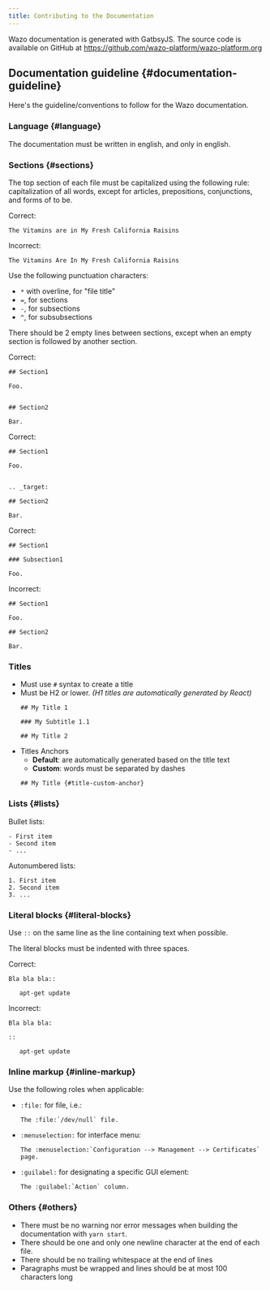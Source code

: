 ```yaml
---
title: Contributing to the Documentation
---
```


Wazo documentation is generated with GatbsyJS. The source code is
available on GitHub at <https://github.com/wazo-platform/wazo-platform.org>

## Documentation guideline {#documentation-guideline}

Here\'s the guideline/conventions to follow for the Wazo documentation.

### Language {#language}

The documentation must be written in english, and only in english.

### Sections {#sections}

The top section of each file must be capitalized using the following
rule: capitalization of all words, except for articles, prepositions,
conjunctions, and forms of to be.

Correct:

    The Vitamins are in My Fresh California Raisins

Incorrect:

    The Vitamins Are In My Fresh California Raisins

Use the following punctuation characters:

-   `*` with overline, for \"file title\"
-   `=`, for sections
-   `-`, for subsections
-   `^`, for subsubsections

There should be 2 empty lines between sections, except when an empty
section is followed by another section.

Correct:

    ## Section1

    Foo.


    ## Section2

    Bar.

Correct:

    ## Section1

    Foo.


    .. _target:

    ## Section2

    Bar.

Correct:

    ## Section1

    ### Subsection1

    Foo.

Incorrect:

    ## Section1

    Foo.

    ## Section2

    Bar.

### Titles

- Must use `#` syntax to create a title
- Must be H2 or lower. _(H1 titles are automatically generated by React)_
  ```
  ## My Title 1

  ### My Subtitle 1.1

  ## My Title 2
  ```
- Titles Anchors
  - **Default**: are automatically generated based on the title text
  - **Custom**: words must be separated by dashes
  ```
  ## My Title {#title-custom-anchor}
  ```

### Lists {#lists}

Bullet lists:

    - First item
    - Second item
    - ...

Autonumbered lists:

    1. First item
    2. Second item
    3. ...

### Literal blocks {#literal-blocks}

Use `::` on the same line as the line containing text when possible.

The literal blocks must be indented with three spaces.

Correct:

    Bla bla bla::

       apt-get update

Incorrect:

    Bla bla bla:

    ::

       apt-get update

### Inline markup {#inline-markup}

Use the following roles when applicable:

-   `:file:` for file, i.e.:

        The :file:`/dev/null` file.

-   `:menuselection:` for interface menu:

        The :menuselection:`Configuration --> Management --> Certificates` page.

-   `:guilabel:` for designating a specific GUI element:

        The :guilabel:`Action` column.

### Others {#others}

-   There must be no warning nor error messages when building the
    documentation with `yarn start`.
-   There should be one and only one newline character at the end of
    each file.
-   There should be no trailing whitespace at the end of lines
-   Paragraphs must be wrapped and lines should be at most 100
    characters long